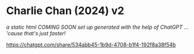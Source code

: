# Charlie Chan (2024) v2

*a static html COMING SOON set up generated with the help of ChatGPT ... 'cause that's just faster!*

https://chatgpt.com/share/534abb45-1b9d-4708-b1f4-192f8a38f54b
